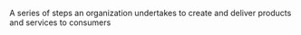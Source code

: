 A series of steps an organization undertakes to create and deliver products and services to consumers